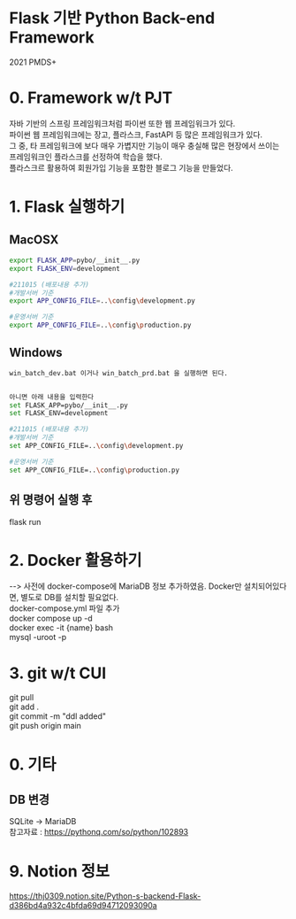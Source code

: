 # Flask 기반 Python Back-end Framework
2021 PMDS+

# 0. Framework w/t PJT
자바 기반의 스프링 프레임워크처럼 파이썬 또한 웹 프레임워크가 있다. <br/>
파이썬 웹 프레임워크에는 장고, 플라스크, FastAPI 등 많은 프레임워크가 있다.<br/>
그 중, 타 프레임워크에 보다 매우 가볍지만 기능이 매우 충실해 많은 현장에서 쓰이는 프레임워크인 플라스크를 선정하여 학습을 했다.<br/>
플라스크르 활용하여 회원가입 기능을 포함한 블로그 기능을 만들었다.<br/>


# 1. Flask 실행하기
## MacOSX
```bash
export FLASK_APP=pybo/__init__.py
export FLASK_ENV=development

#211015 (배포내용 추가)
#개발서버 기준
export APP_CONFIG_FILE=..\config\development.py

#운영서버 기준
export APP_CONFIG_FILE=..\config\production.py
```

## Windows
```bash
win_batch_dev.bat 이거나 win_batch_prd.bat 을 실행하면 된다.


아니면 아래 내용을 입력한다
set FLASK_APP=pybo/__init__.py
set FLASK_ENV=development

#211015 (배포내용 추가)
#개발서버 기준
set APP_CONFIG_FILE=..\config\development.py

#운영서버 기준
set APP_CONFIG_FILE=..\config\production.py
```


## 위 명령어 실행 후
flask run


# 2. Docker 활용하기
--> 사전에 docker-compose에 MariaDB 정보 추가하였음. Docker만 설치되어있다면, 별도로 DB를 설치할 필요없다.<br/>
docker-compose.yml 파일 추가<br/>
docker compose up -d<br/>
docker exec -it {name} bash<br/>
mysql -uroot -p


# 3. git w/t CUI
git pull<br/>
git add .<br/>
git commit -m "ddl added"<br/>
git push origin main



# 0. 기타
## DB 변경
SQLite -> MariaDB<br/>
참고자료 : https://pythonq.com/so/python/102893


# 9. Notion 정보
https://thj0309.notion.site/Python-s-backend-Flask-d386bd4a932c4bfda69d94712093090a
